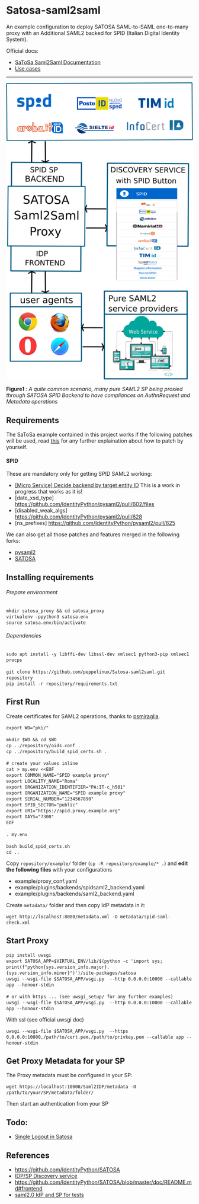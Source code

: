 # Satosa-saml2saml
An example configuration to deploy SATOSA SAML-to-SAML one-to-many proxy with an Additional SAML2 backed for SPID (Italian Digital Identity System).

Official docs:
- [SaToSa Saml2Saml Documentation](https://github.com/IdentityPython/SATOSA/blob/master/doc/one-to-many.md)
- [Use cases](https://github.com/IdentityPython/SATOSA/wiki#use-cases)

--------------------------------------

![big picture](gallery/spid_proxy.png)

**Figure1** : _A quite common scenario, many pure SAML2 SP being proxied through SATOSA SPID Backend to have compliances on AuthnRequest and Metadata operations_


## Requirements

The SaToSa example contained in this project works if the following patches will be used, 
read [this](README.idpy.forks.mngmnt.md) for any further explaination about how to patch by yourself.


#### SPID

These are mandatory only for getting SPID SAML2 working:

- [[Micro Service] Decide backend by target entity ID](https://github.com/IdentityPython/SATOSA/pull/220)
  This is a work in progress that works as it is!
- [date_xsd_type] https://github.com/IdentityPython/pysaml2/pull/602/files
- [disabled_weak_algs] https://github.com/IdentityPython/pysaml2/pull/628
- [ns_prefixes] https://github.com/IdentityPython/pysaml2/pull/625

We can also get all those patches and features merged in the following forks:
- [pysaml2](https://github.com/peppelinux/pysaml2/tree/pplnx-v6.5.0)
- [SATOSA](https://github.com/peppelinux/SATOSA/tree/pplnx-v7.0.1)


## Installing requirements

###### Prepare environment
````
mkdir satosa_proxy && cd satosa_proxy
virtualenv -ppython3 satosa.env
source satosa.env/bin/activate
````

###### Dependencies
````
sudo apt install -y libffi-dev libssl-dev xmlsec1 python3-pip xmlsec1 procps

git clone https://github.com/peppelinux/Satosa-saml2saml.git repository
pip install -r repository/requirements.txt
````

## First Run

Create certificates for SAML2 operations, thanks to [psmiraglia](https://github.com/psmiraglia/spid-compliant-certificates).
````
export WD="pki/"

mkdir $WD && cd $WD
cp ../repository/oids.conf .
cp ../repository/build_spid_certs.sh .

# create your values inline 
cat > my.env <<EOF
export COMMON_NAME="SPID example proxy"
export LOCALITY_NAME="Roma"
export ORGANIZATION_IDENTIFIER="PA:IT-c_h501"
export ORGANIZATION_NAME="SPID example proxy"
export SERIAL_NUMBER="1234567890"
export SPID_SECTOR="public"
export URI="https://spid.proxy.example.org"
export DAYS="7300"
EOF

. my.env

bash build_spid_certs.sh
cd ..
````

Copy `repository/example/` folder (`cp -R repository/example/* .`) and **edit the following files** with your configurations

- example/proxy_conf.yaml
- example/plugins/backends/spidsaml2_backend.yaml
- example/plugins/backends/saml2_backend.yaml

Create `metadata/` folder and  then copy IdP metadata in it:

````
wget http://localhost:8080/metadata.xml -O metadata/spid-saml-check.xml
````

## Start Proxy

````
pip install uwsgi
export SATOSA_APP=$VIRTUAL_ENV/lib/$(python -c 'import sys; print(f"python{sys.version_info.major}.{sys.version_info.minor}")')/site-packages/satosa
uwsgi --wsgi-file $SATOSA_APP/wsgi.py  --http 0.0.0.0:10000 --callable app --honour-stdin

# or with https ... (see uwsgi_setup/ for any further examples)
uwsgi --wsgi-file $SATOSA_APP/wsgi.py  --http 0.0.0.0:10000 --callable app --honour-stdin
````

With ssl (see official uwsgi doc)
````
uwsgi --wsgi-file $SATOSA_APP/wsgi.py  --https 0.0.0.0:10000,/path/to/cert.pem,/path/to/privkey.pem --callable app --honour-stdin
````

## Get Proxy Metadata for your SP

The Proxy metadata must be configured in your SP:
````
wget https://localhost:10000/Saml2IDP/metadata -O /path/to/your/SP/metadata/folder/
````
Then start an authentication from your SP

## Todo:

- [Single Logout in Satosa](https://github.com/IdentityPython/SATOSA/issues/211)


## References
- https://github.com/IdentityPython/SATOSA
- [IDP/SP Discovery service](https://medium.com/@sagarag/reloading-saml-idp-discovery-693b6bff45f0)
- https://github.com/IdentityPython/SATOSA/blob/master/doc/README.md#frontend
- [saml2.0 IdP and SP for tests](https://samltest.id/)
